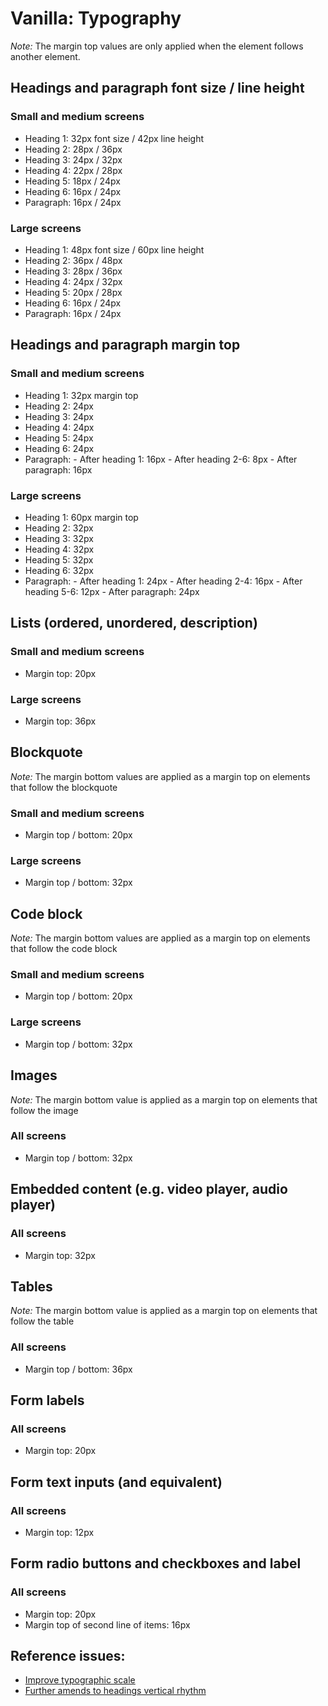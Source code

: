 # Vanilla: Typography

*Note:* The margin top values are only applied when the element follows another element.

## Headings and paragraph font size / line height

### Small and medium screens
- Heading 1: 32px font size / 42px line height
- Heading 2: 28px / 36px
- Heading 3: 24px / 32px
- Heading 4: 22px / 28px
- Heading 5: 18px / 24px
- Heading 6: 16px / 24px
- Paragraph: 16px / 24px

### Large screens
- Heading 1: 48px font size / 60px line height
- Heading 2: 36px / 48px
- Heading 3: 28px / 36px
- Heading 4: 24px / 32px
- Heading 5: 20px / 28px
- Heading 6: 16px / 24px
- Paragraph: 16px / 24px

## Headings and paragraph margin top

### Small and medium screens
- Heading 1: 32px margin top
- Heading 2: 24px
- Heading 3: 24px
- Heading 4: 24px
- Heading 5: 24px
- Heading 6: 24px
- Paragraph:
				- After heading 1: 16px
				- After heading 2-6: 8px
				- After paragraph: 16px

### Large screens
- Heading 1: 60px margin top
- Heading 2: 32px
- Heading 3: 32px
- Heading 4: 32px
- Heading 5: 32px
- Heading 6: 32px
- Paragraph:
				- After heading 1: 24px
				- After heading 2-4: 16px
				- After heading 5-6: 12px
				- After paragraph: 24px

## Lists (ordered, unordered, description)

### Small and medium screens
- Margin top: 20px

### Large screens
- Margin top: 36px

## Blockquote

*Note:* The margin bottom values are applied as a margin top on elements that follow the blockquote

### Small and medium screens
- Margin top / bottom: 20px

### Large screens
- Margin top / bottom: 32px

## Code block

*Note:* The margin bottom values are applied as a margin top on elements that follow the code block

### Small and medium screens
- Margin top / bottom: 20px

### Large screens
- Margin top / bottom: 32px

## Images

*Note:* The margin bottom value is applied as a margin top on elements that follow the image

### All screens
- Margin top / bottom: 32px

##  Embedded content (e.g. video player, audio player)

### All screens
- Margin top: 32px

## Tables

*Note:* The margin bottom value is applied as a margin top on elements that follow the table

### All screens
- Margin top / bottom: 36px

## Form labels

### All screens
- Margin top: 20px

## Form text inputs (and equivalent)

### All screens
- Margin top: 12px

## Form radio buttons and checkboxes and label

### All screens
- Margin top: 20px
- Margin top of second line of items: 16px

## Reference issues:
- [Improve typographic scale](https://github.com/vanilla-framework/vanilla-framework/issues/732)
- [Further amends to headings vertical rhythm](https://github.com/vanilla-framework/vanilla-framework/issues/960)